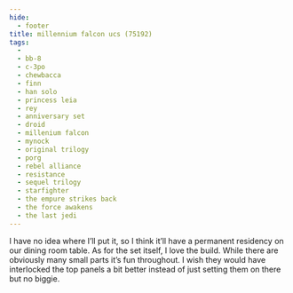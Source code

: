 ```yaml
---
hide:
  - footer
title: millennium falcon ucs (75192)
tags:
  - 
  - bb-8
  - c-3po
  - chewbacca
  - finn
  - han solo
  - princess leia
  - rey
  - anniversary set
  - droid
  - millenium falcon
  - mynock
  - original trilogy
  - porg
  - rebel alliance
  - resistance
  - sequel trilogy
  - starfighter
  - the empure strikes back
  - the force awakens
  - the last jedi
---
```


I have no idea where I’ll put it, so I think it’ll have a permanent residency on our dining room table. 
As for the set itself, I love the build. While there are obviously many small parts it’s fun throughout. I wish they would have interlocked the top panels a bit better instead of just setting them on there but no biggie. 

